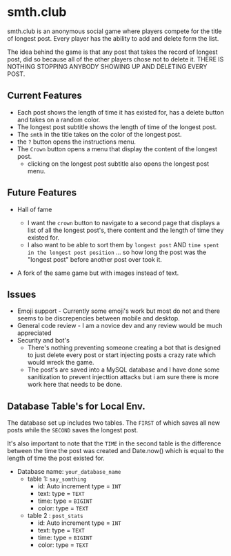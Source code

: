 # smth.club

smth.club is an anonymous social game where players compete for the title of longest post. Every player has the ability to add and delete form the list. 

The idea behind the game is that any post that takes the record of longest post, did so because all of the other players chose not to delete it. THERE IS NOTHING STOPPING ANYBODY SHOWING UP AND DELETING EVERY POST. 

## Current Features
* Each post shows the length of time it has existed for, has a delete button and takes on a random color. 
* The longest post subtitle shows the length of time of the longest post. 
* The `smth` in the title takes on the color of the longest post. 
* the `?` button opens the instructions menu.
* The `Crown` button opens a menu that display the content of the longest post. 
  * clicking on the longest post subtitle also opens the longest post menu. 

## Future Features
* Hall of fame 
  * I want the `crown` button to navigate to a second page that displays a list of all the longest post's, there content and the length of time they existed for.
  * I also want to be able to sort them by `longest post` AND `time spent in the longest post position` ... so how long the post was the "longest post" before another post over took it. 

* A fork of the same game but with images instead of text. 

## Issues 
* Emoji support - Currently some emoji's work but most do not and there seems to be discrepencies between mobile and desktop. 
* General code review - I am a novice dev and any review would be much appreciated 
* Security and bot's 
  * There's nothing preventing someone creating a bot that is designed to just delete every post or start injecting posts a crazy rate which would wreck the game. 
  * The post's are saved into a MySQL database and I have done some sanitization to prevent injecttion attacks but i am sure there is more work here that needs to be done. 

## Database Table's for Local Env. 
The database set up includes two tables. The `FIRST` of which saves all new posts while the `SECOND` saves the longest post. 

It's also important to note that the `TIME` in the second table is the difference between the time the post was created and Date.now() which is equal to the length of time the post existed for. 

* Database name: `your_database_name`
  * table 1: `say_somthing`
    * id: Auto increment type = `INT`
    * text: type = `TEXT`
    * time: type = `BIGINT`
    * color: type = `TEXT`
  * table 2 : `post_stats`
    * id: Auto increment type = `INT`
    * text: type = `TEXT`
    * time: type = `BIGINT`
    * color: type = `TEXT`
